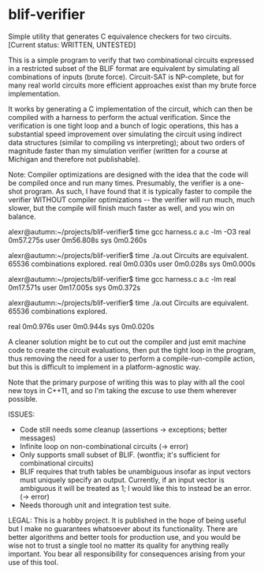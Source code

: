 blif-verifier
=============

Simple utility that generates C equivalence checkers for two circuits. [Current status: WRITTEN, UNTESTED]

This is a simple program to verify that two combinational circuits expressed in
a restricted subset of the BLIF format are equivalent by simulating all
combinations of inputs (brute force). Circuit-SAT is NP-complete, but for many
real world circuits more efficient approaches exist than my brute force
implementation.

It works by generating a C implementation of the circuit, which can then be
compiled with a harness to perform the actual verification. Since the
verification is one tight loop and a bunch of logic operations, this has a
substantial speed improvement over simulating the circuit using indirect
data structures (similar to compiling vs interpreting); about two orders
of magnitude faster than my simulation verifier (written for a course at
Michigan and therefore not publishable).

Note: Compiler optimizations are designed with the idea that the code will
be compiled once and run many times. Presumably, the verifier is a one-shot
program. As such, I have found that it is typically faster to compile the
verifier WITHOUT compiler optimizations -- the verifier will run much, much
slower, but the compile will finish much faster as well, and you win on
balance.

alexr@autumn:~/projects/blif-verifier$ time gcc harness.c a.c -lm  -O3
real  0m57.275s
user  0m56.808s
sys   0m0.260s

alexr@autumn:~/projects/blif-verifier$ time ./a.out
Circuits are equivalent. 65536 combinations explored.
real  0m0.030s
user  0m0.028s
sys   0m0.000s

alexr@autumn:~/projects/blif-verifier$ time gcc harness.c a.c -lm 
real  0m17.571s
user  0m17.005s
sys   0m0.372s

alexr@autumn:~/projects/blif-verifier$ time ./a.out
Circuits are equivalent. 65536 combinations explored.

real  0m0.976s
user  0m0.944s
sys   0m0.020s

A cleaner solution might be to cut out the compiler and just emit machine
code to create the circuit evaluations, then put the tight loop in the
program, thus removing the need for a user to perform a compile-run-compile
action, but this is difficult to implement in a platform-agnostic way.

Note that the primary purpose of writing this was to play with all the cool
new toys in C++11, and so I'm taking the excuse to use them wherever possible.

ISSUES:
* Code still needs some cleanup (assertions -> exceptions; better messages)
* Infinite loop on non-combinational circuits (-> error)
* Only supports small subset of BLIF.
  (wontfix; it's sufficient for combinational circuits)
* BLIF requires that truth tables be unambiguous insofar as input vectors must
  uniquely specify an output. Currently, if an input vector is ambiguous it will
  be treated as 1; I would like this to instead be an error. (-> error)
* Needs thorough unit and integration test suite.

LEGAL:
This is a hobby project. It is published in the hope of being useful but I make
no guarantees whatsoever about its functionality. There are better algorithms and
better tools for production use, and you would be wise not to trust a single tool
no matter its quality for anything really important. You bear all responsibility
for consequences arising from your use of this tool.
